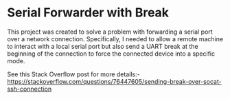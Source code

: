 # Serial Forwarder with Break
This project was created to solve a problem with forwarding a serial port over a network connection.
Specifically, I needed to allow a remote machine to interact with a local serial port but also send a UART break at
the beginning of the connection to force the connected device into a specific mode.

See this Stack Overflow post for more details:- https://stackoverflow.com/questions/76447605/sending-break-over-socat-ssh-connection